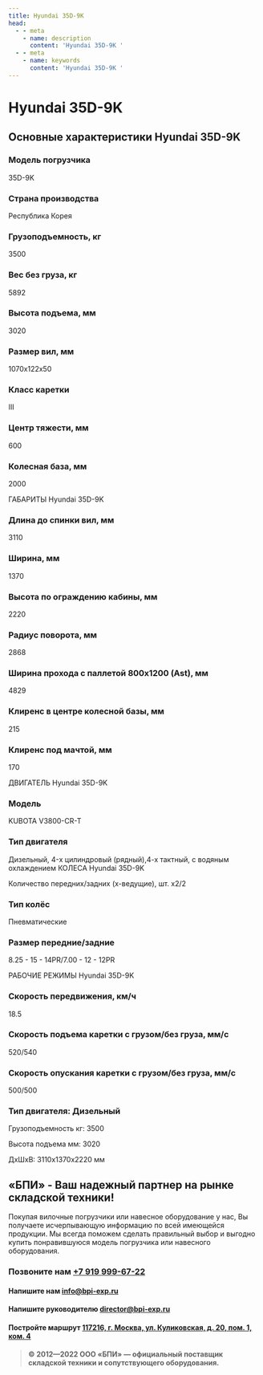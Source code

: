 ```yaml
---
title: Hyundai 35D-9K
head:
  - - meta
    - name: description
      content: 'Hyundai 35D-9K '
  - - meta
    - name: keywords 
      content: 'Hyundai 35D-9K '
---
```


# Hyundai 35D-9K
## Основные характеристики Hyundai 35D-9K

### Модель погрузчика
35D-9K
### Страна производства
Республика Корея
### Грузоподъемность, кг
3500
### Вес без груза, кг
5892
### Высота подъема, мм
3020
### Размер вил, мм
1070х122х50
### Класс каретки
III
### Центр тяжести, мм
600
### Колесная база, мм
2000

ГАБАРИТЫ Hyundai 35D-9K

### Длина до спинки вил, мм
3110
### Ширина, мм
1370
### Высота по ограждению кабины, мм
2220
### Радиус поворота, мм
2868
### Ширина прохода с паллетой 800х1200 (Ast), мм
4829
### Клиренс в центре колесной базы, мм
215
### Клиренс под мачтой, мм
170

ДВИГАТЕЛЬ Hyundai 35D-9K

### Модель
KUBOTA V3800-CR-T
### Тип двигателя
Дизельный, 4-x цилиндровый (рядный),4-х тактный, с водяным охлаждением
КОЛЕСА Hyundai 35D-9K

Количество передних/задних (х-ведущие), шт.
х2/2
### Тип колёс
Пневматические
### Размер передние/задние
8.25 - 15 - 14PR/7.00 - 12 - 12PR

РАБОЧИЕ РЕЖИМЫ Hyundai 35D-9K

### Скорость передвижения, км/ч
18.5
### Скорость подъема каретки с грузом/без груза, мм/с
520/540
### Скорость опускания каретки с грузом/без груза, мм/с
500/500
### Тип двигателя: Дизельный

Грузоподъемность кг: 3500

Высота подъема мм: 3020

ДxШxВ: 3110x1370x2220 мм












## «БПИ» - Ваш надежный партнер на рынке складской техники!

Покупая вилочные погрузчики или навесное оборудование у нас, Вы получаете исчерпывающую информацию по всей имеющейся продукции. Мы всегда поможем сделать правильный выбор и выгодно купить понравившуюся модель погрузчика или навесного оборудования.


### Позвоните нам <a href="tel:+79199996722">+7 919 999-67-22</a>

#### Напишите нам <a href="mailto:info@bpi-exp.ru">info@bpi-exp.ru</a>

#### Напишите руководителю <a href="mailto:director@bpi-exp.ru">director@bpi-exp.ru</a>

#### Постройте маршрут <a href="https://yandex.ru/maps/213/moscow/?from=api-maps&ll=37.560718%2C55.567506&mode=routes&origin=jsapi_2_1_79&rtext=~55.567988%2C37.560664&rtt=mt&ruri=~&z=19">117216, г. Москва, ул. Куликовская, д. 20, пом. 1, ком. 4</a>

> **© 2012—2022 ООО «БПИ» — официальный поставщик складской техники и сопутствующего оборудования.**
